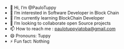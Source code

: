 - 👋 Hi, I’m @PauloTuppy
- 👀 I’m interested in Software Developer in Block Chain
- 🌱 I’m currently learning BlockChain Developer 
- 💞️ I’m looking to collaborate open Source projects 
- 📫 How to reach me  : paulotuppyjatoba@gmail.com
- 😄 Pronouns: Tuppy
- ⚡ Fun fact: Nothing

<!---
PauloTuppy/PauloTuppy is a ✨ special ✨ repository because its `README.md` (this file) appears on your GitHub profile.
You can click the Preview link to take a look at your changes.
--->
